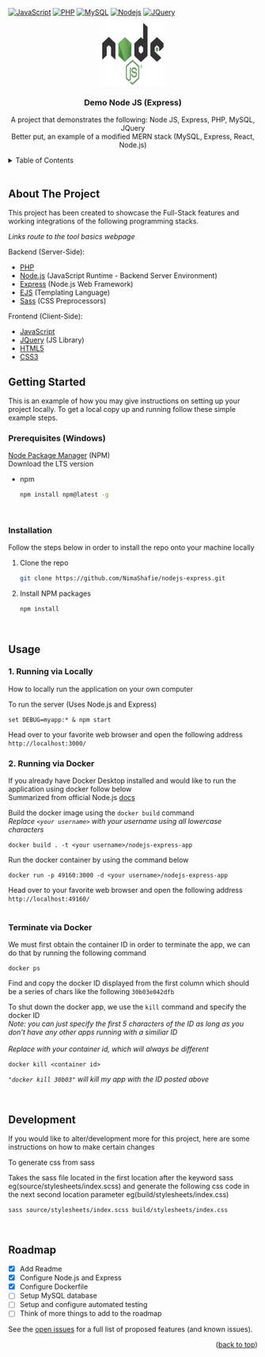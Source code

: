 <!-- PROJECT SHIELDS -->
[![JavaScript][JavaScript.com]][JavaScript-url]
[![PHP][Php.net]][Php-url]
[![MySQL][MySQL.com]][MySQL-url]
[![Nodejs][Nodejs.com]][Nodejs-url]
[![JQuery][JQuery.com]][JQuery-url]

<!-- PROJECT LOGO -->
<div align="center">
  <a href="https://github.com/NimaShafie/nodejs-express">
    <img src="public/images/Node.js_logo.svg" alt="Logo" width="124" height="124">
  </a>

  <h3 align="center">Demo Node JS (Express)</h3>

  <p align="center">
    A project that demonstrates the following: Node JS, Express, PHP, MySQL, JQuery<br />
    Better put, an example of a modified MERN stack (MySQL, Express, React, Node.js)
</div>


<!-- TABLE OF CONTENTS -->
<details>
  <summary>Table of Contents</summary>
  <ol>
    <li>
      <a href="#about-the-project">About The Project</a>
    </li>
    <li>
      <a href="#getting-started">Getting Started</a>
      <ul>
        <li><a href="#prerequisites">Prerequisites</a></li>
        <li><a href="#installation">Installation</a></li>
      </ul>
    </li>
    <li><a href="#usage">Usage</a></li>
      <ul>
        <li><a href="#running-via-docker">Running Via Docker</a></li>
        <li><a href="#terminate-via-docker">Terminate Via Docker</a></li>
      </ul>
    <li><a href="#roadmap">Roadmap</a></li>
    <li><a href="#development">Development</a></li>
    <!-- <li><a href="#license">License</a></li> -->
    <!-- <li><a href="#contact">Contact</a></li> -->
    <!-- <li><a href="#acknowledgments">Acknowledgments</a></li> -->
  </ol>
</details>
<br />


<!-- ABOUT THE PROJECT -->
## About The Project

<!-- [![Product Name Screen Shot][product-screenshot]](https://example.com) -->

This project has been created to showcase the Full-Stack features and working integrations of the following programming stacks.

*Links route to the tool basics webpage*

Backend (Server-Side):
* [PHP](https://www.php.net/manual/en/)
* [Node.js](https://nodejs.org/docs/latest-v18.x/api/) (JavaScript Runtime - Backend Server Environment)
* [Express](https://expressjs.com/en/guide/routing.html) (Node.js Web Framework)
* [EJS](https://ejs.co/#docs) (Templating Language)
* [Sass](https://sass-lang.com/guide) (CSS Preprocessors)

Frontend (Client-Side):
* [JavaScript](https://developer.mozilla.org/en-US/docs/Web/JavaScript)
* [JQuery](https://api.jquery.com/) (JS Library)
* [HTML5](https://developer.mozilla.org/en-US/docs/Glossary/HTML5)
* [CSS3](https://developer.mozilla.org/en-US/docs/Web/CSS)

<!-- GETTING STARTED -->
## Getting Started

This is an example of how you may give instructions on setting up your project locally.
To get a local copy up and running follow these simple example steps.

### Prerequisites (Windows)
[Node Package Manager](https://nodejs.org/en) (NPM)
<br />
Download the LTS version


* npm
  ```sh
  npm install npm@latest -g
  ```
<br />

### Installation

Follow the steps below in order to install the repo onto your machine locally

1. Clone the repo
   ```sh
   git clone https://github.com/NimaShafie/nodejs-express.git
   ```
2. Install NPM packages
   ```sh
   npm install
   ```
<br />


<!-- USAGE EXAMPLES -->
## Usage
### 1. Running via Locally
How to locally run the application on your own computer

To run the server
(Uses Node.js and Express)
```
set DEBUG=myapp:* & npm start
```
Head over to your favorite web browser and open the following address
<br />
`http://localhost:3000/`
<br />

### 2. Running via Docker
If you already have Docker Desktop installed and would like to run the application using docker follow below
<br />
Summarized from official Node.js [docs](https://nodejs.org/en/docs/guides/nodejs-docker-webapp)
<br />

Build the docker image using the `docker build` command
<br />
*Replace `<your username>` with your username using all lowercase characters*
```
docker build . -t <your username>/nodejs-express-app
```
Run the docker container by using the command below
```
docker run -p 49160:3000 -d <your username>/nodejs-express-app
```
Head over to your favorite web browser and open the following address
<br />
`http://localhost:49160/`
<br />
<br />

### Terminate via Docker
We must first obtain the container ID in order to terminate the app, we can do that by running the following command
```
docker ps
```
Find and copy the docker ID displayed from the first column which should be a series of chars like the following `30b03e042dfb`

To shut down the docker app, we use the `kill` command and specify the docker ID
<br />
*Note: you can just specify the first 5 characters of the ID as long as you don't have any other apps running with a similiar ID*
<br />
<br />
*Replace <container id> with your container id, which will always be different*
```
docker kill <container id>
```
*`"docker kill 30b03"` will kill my app with the ID posted above*

<br />


<!-- ROADMAP -->
## Development
If you would like to alter/development more for this project, here are some instructions on how to make certain changes
<br />

To generate css from sass

Takes the sass file located in the first location after the keyword sass eg(source/stylesheets/index.scss) and generate the following css code in the next second location parameter eg(build/stylesheets/index.css)
```
sass source/stylesheets/index.scss build/stylesheets/index.css
```

<br />

<!-- ROADMAP -->
## Roadmap

- [x] Add Readme
- [x] Configure Node.js and Express
- [x] Configure Dockerfile
- [ ] Setup MySQL database
- [ ] Setup and configure automated testing
- [ ] Think of more things to add to the roadmap

See the [open issues](https://github.com/NimaShafie/nodejs-express/issues) for a full list of proposed features (and known issues).



<!-- CONTRIBUTING -->
<!-- ## Contributing

Contributions are what make the open source community such an amazing place to learn, inspire, and create. Any contributions you make are **greatly appreciated**.

If you have a suggestion that would make this better, please fork the repo and create a pull request. You can also simply open an issue with the tag "enhancement".
Don't forget to give the project a star! Thanks again!

1. Fork the Project
2. Create your Feature Branch (`git checkout -b feature/AmazingFeature`)
3. Commit your Changes (`git commit -m 'Add some AmazingFeature'`)
4. Push to the Branch (`git push origin feature/AmazingFeature`)
5. Open a Pull Request

<p align="right">(<a href="#readme-top">back to top</a>)</p> -->

<!-- LICENSE -->
<!-- ## License

Distributed under the MIT License. See `LICENSE.txt` for more information.

<p align="right">(<a href="#readme-top">back to top</a>)</p> -->



<!-- CONTACT -->
<!-- ## Contact

Your Name - [@your_twitter](https://twitter.com/your_username) - email@example.com

Project Link: [https://github.com/your_username/repo_name](https://github.com/your_username/repo_name)

<p align="right">(<a href="#readme-top">back to top</a>)</p> -->



<!-- ACKNOWLEDGMENTS -->
<!-- ## Acknowledgments

Use this space to list resources you find helpful and would like to give credit to. I've included a few of my favorites to kick things off!

* [Choose an Open Source License](https://choosealicense.com)
* [GitHub Emoji Cheat Sheet](https://www.webpagefx.com/tools/emoji-cheat-sheet)
* [Malven's Flexbox Cheatsheet](https://flexbox.malven.co/)
* [Malven's Grid Cheatsheet](https://grid.malven.co/)
* [Img Shields](https://shields.io)
* [GitHub Pages](https://pages.github.com)
* [Font Awesome](https://fontawesome.com)
* [React Icons](https://react-icons.github.io/react-icons/search)

-->
<p align="right">(<a href="#top">back to top</a>)</p>

<!-- MARKDOWN LINKS & IMAGES -->
<!-- https://www.markdownguide.org/basic-syntax/#reference-style-links -->
[contributors-shield]: https://img.shields.io/github/contributors/othneildrew/Best-README-Template.svg?style=for-the-badge
[contributors-url]: https://github.com/othneildrew/Best-README-Template/graphs/contributors
[forks-shield]: https://img.shields.io/github/forks/othneildrew/Best-README-Template.svg?style=for-the-badge
[forks-url]: https://github.com/othneildrew/Best-README-Template/network/members
[stars-shield]: https://img.shields.io/github/stars/othneildrew/Best-README-Template.svg?style=for-the-badge
[stars-url]: https://github.com/othneildrew/Best-README-Template/stargazers
[issues-shield]: https://img.shields.io/github/issues/othneildrew/Best-README-Template.svg?style=for-the-badge
[issues-url]: https://github.com/othneildrew/Best-README-Template/issues
[license-shield]: https://img.shields.io/github/license/othneildrew/Best-README-Template.svg?style=for-the-badge
[license-url]: https://github.com/othneildrew/Best-README-Template/blob/master/LICENSE.txt
[linkedin-shield]: https://img.shields.io/badge/-LinkedIn-black.svg?style=for-the-badge&logo=linkedin&colorB=555
[linkedin-url]: https://linkedin.com/in/othneildrew
[product-screenshot]: images/screenshot.png
<!-- [Next.js]: https://img.shields.io/badge/next.js-000000?style=for-the-badge&logo=nextdotjs&logoColor=white
[Next-url]: https://nextjs.org/ -->
<!-- [React.js]: https://img.shields.io/badge/React-20232A?style=for-the-badge&logo=react&logoColor=61DAFB
[React-url]: https://reactjs.org/ -->
<!-- [Laravel.com]: https://img.shields.io/badge/Laravel-FF2D20?style=for-the-badge&logo=laravel&logoColor=white
[Laravel-url]: https://laravel.com -->
<!-- [Bootstrap.com]: https://img.shields.io/badge/Bootstrap-563D7C?style=for-the-badge&logo=bootstrap&logoColor=white
[Bootstrap-url]: https://getbootstrap.com -->
[JQuery.com]: https://img.shields.io/badge/jQuery-0769AD?style=for-the-badge&logo=jquery&logoColor=white
[JQuery-url]: https://jquery.com 
[Php.net]: https://img.shields.io/badge/php-777BB4?style=for-the-badge&logo=php&logoColor=white
[Php-url]: https://www.php.net/
[MySQL.com]: https://img.shields.io/badge/mysql-4479A1?style=for-the-badge&logo=mysql&logoColor=white
[MySQL-url]: https://www.mysql.com/
[Nodejs.com]: https://img.shields.io/badge/node.js-339933?style=for-the-badge&logo=nodedotjs&logoColor=white
[Nodejs-url]: https://nodejs.org/en
[JavaScript.com]: https://img.shields.io/badge/javascript-F7DF1E?style=for-the-badge&logo=javascript&logoColor=white
[JavaScript-url]: https://developer.oracle.com/languages/javascript.html
